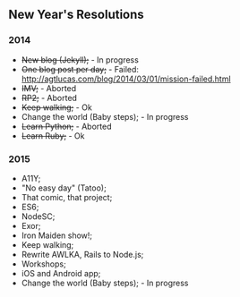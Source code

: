 ## New Year's Resolutions

### 2014

* ~~New blog (Jekyll);~~ - In progress
* ~~One blog post per day;~~ - Failed: http://agtlucas.com/blog/2014/03/01/mission-failed.html
* ~~IMV;~~ - Aborted
* ~~RP2;~~ - Aborted
* ~~Keep walking;~~ - Ok
* Change the world (Baby steps); - In progress
* ~~Learn Python;~~ - Aborted
* ~~Learn Ruby;~~ - Ok

### 2015

* A11Y;
* "No easy day" (Tatoo);
* That comic, that project;
* ES6;
* NodeSC;
* Exor;
* Iron Maiden show!;
* Keep walking;
* Rewrite AWLKA, Rails to Node.js;
* Workshops;
* iOS and Android app;
* Change the world (Baby steps); - In progress
